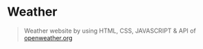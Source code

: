 # Weather 
> Weather website by using HTML, CSS, JAVASCRIPT & API of [openweather.org](https://openweathermap.org/current)
